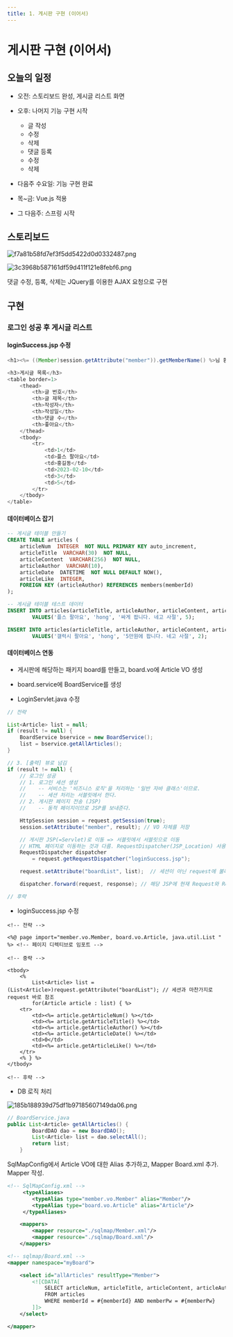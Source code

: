 ```yaml
---
title: 1. 게시판 구현 (이어서)
---
```


# 게시판 구현 (이어서)

## 오늘의 일정

- 오전: 스토리보드 완성, 게시글 리스트 화면
- 오후: 나머지 기능 구현 시작
    - 글 작성
    - 수정
    - 삭제
    - 댓글 등록
    - 수정
    - 삭제

- 다음주 수요일: 기능 구현 완료
- 목~금: Vue.js 적용
- 그 다음주: 스프링 시작

## 스토리보드

![f7a81b58fd7ef3f5dd5422d0d0332487.png](Assets/f7a81b58fd7ef3f5dd5422d0d0332487.png)

![3c3968b587161df59d411f121e8febf6.png](Assets/3c3968b587161df59d411f121e8febf6.png)

댓글 수정, 등록, 삭제는 JQuery를 이용한 AJAX 요청으로 구현

## 구현

### 로그인 성공 후 게시글 리스트

#### loginSuccess.jsp 수정

```java
<h1><%= ((Member)session.getAttribute("member")).getMemberName() %>님 환영합니다.</h1>

<h3>게시글 목록</h3>
<table border=1>
    <thead>
        <th>글 번호</th>
        <th>글 제목</th>
        <th>작성자</th>
        <th>작성일</th>
        <th>댓글 수</th>
        <th>좋아요</th>
    </thead>
    <tbody>
        <tr>
            <td>1</td>
            <td>플스 팔아요</td>
            <td>홍길동</td>
            <td>2023-02-10</td>
            <td>3</td>
            <td>5</td>
        </tr>		
    </tbody>
</table>
```

#### 데이터베이스 잡기

```sql
-- 게시글 테이블 만들기
CREATE TABLE articles (
	articleNum  INTEGER  NOT NULL PRIMARY KEY auto_increment,
	articleTitle  VARCHAR(30)  NOT NULL,
	articleContent  VARCHAR(256)  NOT NULL,
	articleAuthor  VARCHAR(10),
	articleDate  DATETIME  NOT NULL DEFAULT NOW(),
	articleLike  INTEGER,
	FOREIGN KEY (articleAuthor) REFERENCES members(memberId)
);

-- 게시글 테이블 테스트 데이터
INSERT INTO articles(articleTitle, articleAuthor, articleContent, articleLike)
		VALUES('플스 팔아요', 'hong', '싸게 팝니다. 네고 사절', 5);

INSERT INTO articles(articleTitle, articleAuthor, articleContent, articleLike)
		VALUES('갤럭시 팔아요', 'hong', '5만원에 팝니다. 네고 사절', 2);
```

#### 데이터베이스 연동

- 게시판에 해당하는 패키지 board를 만들고, board.vo에 Article VO 생성

- board.service에 BoardService를 생성

- LoginServlet.java 수정

```java
// 전략

List<Article> list = null;
if (result != null) {
    BoardService bservice = new BoardService();
    list = bservice.getAllArticles();
}

// 3. [출력] 뷰로 넘김
if (result != null) {
    // 로그인 성공
    // 1. 로그인 세션 생성
    //    -- 서비스는 '비즈니스 로직'을 처리하는 '일반 자바 클래스'이므로.
    //    -- 세션 처리는 서블릿에서 한다.
    // 2. 게시판 페이지 전송 (JSP)
    //    -- 동적 페이지이므로 JSP를 보내준다.

    HttpSession session = request.getSession(true);
    session.setAttribute("member", result); // VO 자체를 저장

    // 게시판 JSP(=Servlet)로 이동 => 서블릿에서 서블릿으로 이동
    // HTML 페이지로 이동하는 것과 다름. RequestDispatcher(JSP_Location) 사용
    RequestDispatcher dispatcher
        = request.getRequestDispatcher("loginSuccess.jsp");

    request.setAttribute("boardList", list);  // 세션이 아닌 request에 불러온 게시글을 넣고 JSP에 넘긴다

    dispatcher.forward(request, response); // 해당 JSP에 현재 Request와 Response 객체를 넘기며 제어권을 넘긴다.

// 후략
```

- loginSuccess.jsp 수정

```jsqp
<!-- 전략 -->

<%@ page import="member.vo.Member, board.vo.Article, java.util.List " %> <!-- 페이지 디렉티브로 임포트 -->

<!-- 중략 -->

<tbody>
    <%
        List<Article> list = (List<Article>)request.getAttribute("boardList"); // 세션과 마찬가지로 request 바로 참조
        for(Article article : list) { %>
    <tr>
        <td><%= article.getArticleNum() %></td>
        <td><%= article.getArticleTitle() %></td>
        <td><%= article.getArticleAuthor() %></td>
        <td><%= article.getArticleDate() %></td>
        <td>0</td>
        <td><%= article.getArticleLike() %></td>
    </tr>
    <% } %>
</tbody>

<!-- 후략 -->
```

- DB 로직 처리

![185b188939d75df1b97185607149da06.png](Assets/185b188939d75df1b97185607149da06.png "185b188939d75df1b97185607149da06.png")


```java
// BoardService.java
public List<Article> getAllArticles() {
		BoardDAO dao = new BoardDAO();
		List<Article> list = dao.selectAll();
		return list;
	}
```

SqlMapConfig에서 Article VO에 대한 Alias 추가하고, Mapper Board.xml 추가. Mapper 작성.

```xml
<!-- SqlMapConfig.xml -->
	 <typeAliases>
	 	<typeAlias type="member.vo.Member" alias="Member"/>
	 	<typeAlias type="board.vo.Article" alias="Article"/>
	 </typeAliases>

	<mappers>
		<mapper resource="./sqlmap/Member.xml"/>
		<mapper resource="./sqlmap/Board.xml"/>
	</mappers>
```

```xml
<!-- sqlmap/Board.xml -->
<mapper namespace="myBoard">

	<select id="allArticles" resultType="Member">		
		<![CDATA[
			SELECT articleNum, articleTitle, articleContent, articleAuthor, articleDate, articleLike
			FROM articles 
			WHERE memberId = #{memberId} AND memberPw = #{memberPw}
		]]>
	</select>

</mapper>
```